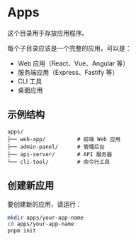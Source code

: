 # Apps

这个目录用于存放应用程序。

每个子目录应该是一个完整的应用，可以是：

- Web 应用（React、Vue、Angular 等）
- 服务端应用（Express、Fastify 等）
- CLI 工具
- 桌面应用

## 示例结构

```
apps/
├── web-app/          # 前端 Web 应用
├── admin-panel/      # 管理后台
├── api-server/       # API 服务器
└── cli-tool/         # 命令行工具
```

## 创建新应用

要创建新的应用，请运行：

```bash
mkdir apps/your-app-name
cd apps/your-app-name
pnpm init
```
